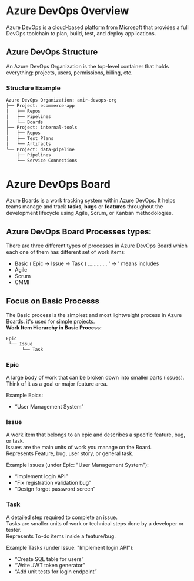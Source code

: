 # Azure DevOps Overview
Azure DevOps is a cloud-based platform from Microsoft that provides a full DevOps toolchain to plan, build, test, and deploy applications.

## Azure DevOps Structure
An Azure DevOps Organization is the top-level container that holds everything: projects, users, permissions, billing, etc.
### Structure Example
``` bash
Azure DevOps Organization: amir-devops-org
├── Project: ecommerce-app
│   ├── Repos
│   ├── Pipelines
│   └── Boards
├── Project: internal-tools
│   ├── Repos
│   ├── Test Plans
│   └── Artifacts
└── Project: data-pipeline
    ├── Pipelines
    └── Service Connections
```

# Azure DevOps Board
Azure Boards is a work tracking system within Azure DevOps. 
It helps teams manage and track **tasks**, **bugs** or **features** throughout the development lifecycle using Agile, Scrum, or Kanban methodologies.

## Azure DevOps Board Processes types:
There are three different types of processes in Azure DevOps Board which each one of them has different set of work items:
- Basic ( Epic -> Issue -> Task )     .............        ' -> ' means includes
- Agile
- Scrum
- CMMI

## Focus on Basic Processs
The Basic process is the simplest and most lightweight process in Azure Boards. it's used for simple projects. <br>
**Work Item Hierarchy in Basic Process:**
```bash
Epic
 └── Issue
      └── Task
```
### Epic 
A large body of work that can be broken down into smaller parts (issues). <br>
Think of it as a goal or major feature area.  <br>

Example Epics: 
- “User Management System”

### Issue
A work item that belongs to an epic and describes a specific feature, bug, or task. <br>
Issues are the main units of work you manage on the Board. <br>
Represents Feature, bug, user story, or general task.  <br>

Example Issues (under Epic: "User Management System"):
- “Implement login API”
- “Fix registration validation bug”
- “Design forgot password screen”

### Task
A detailed step required to complete an issue. <br>
Tasks are smaller units of work or technical steps done by a developer or tester. <br>
Represents To-do items inside a feature/bug. <br>

Example Tasks (under Issue: "Implement login API"): <br>
- “Create SQL table for users”
- “Write JWT token generator”
- “Add unit tests for login endpoint”
